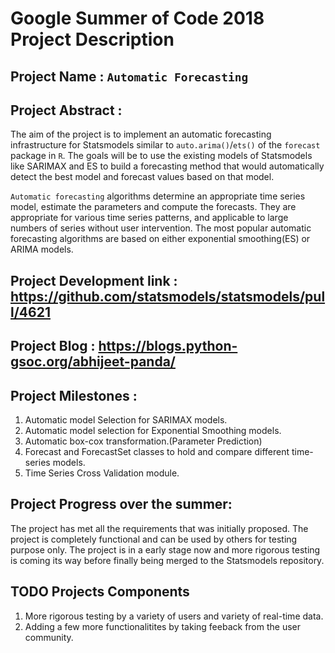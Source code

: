 # Google Summer of Code 2018 Project Description

## Project Name : ```Automatic Forecasting```

## Project Abstract : 
The aim of the project is to implement an automatic forecasting infrastructure for Statsmodels similar to `auto.arima()`/`ets()` of the `forecast` package in `R`. The goals will be to use the existing models of Statsmodels like SARIMAX and ES to build a forecasting method that would automatically detect the best model and forecast values based on that model. 

`Automatic forecasting` algorithms determine an appropriate time series model, estimate the parameters and compute the forecasts. They are appropriate for various time series patterns, and applicable to large numbers of series without user intervention. The most popular automatic forecasting algorithms are based on either exponential smoothing(ES) or ARIMA models.

## Project Development link : https://github.com/statsmodels/statsmodels/pull/4621

## Project Blog : https://blogs.python-gsoc.org/abhijeet-panda/

## Project Milestones :
1. Automatic model Selection for SARIMAX models.
2. Automatic model selection for Exponential Smoothing models.
3. Automatic box-cox transformation.(Parameter Prediction)
4. Forecast and ForecastSet classes to hold and compare different time-series models.
5. Time Series Cross Validation module.

## Project Progress over the summer:
The project has met all the requirements that was initially proposed. The project is completely functional and can be used by others for testing purpose only.
The project is in a early stage now and more rigorous testing is coming its way before finally being merged to the Statsmodels repository.

## TODO Projects Components 
1. More rigorous testing by a variety of users and variety of real-time data.
2. Adding a few more functionalitites by taking feeback from the  user community.
